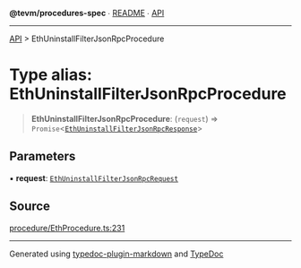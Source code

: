 **@tevm/procedures-spec** ∙ [README](../README.md) ∙ [API](../API.md)

***

[API](../API.md) > EthUninstallFilterJsonRpcProcedure

# Type alias: EthUninstallFilterJsonRpcProcedure

> **EthUninstallFilterJsonRpcProcedure**: (`request`) => `Promise`\<[`EthUninstallFilterJsonRpcResponse`](EthUninstallFilterJsonRpcResponse.md)\>

## Parameters

▪ **request**: [`EthUninstallFilterJsonRpcRequest`](EthUninstallFilterJsonRpcRequest.md)

## Source

[procedure/EthProcedure.ts:231](https://github.com/evmts/tevm-monorepo/blob/main/core/procedures-spec/src/procedure/EthProcedure.ts#L231)

***
Generated using [typedoc-plugin-markdown](https://www.npmjs.com/package/typedoc-plugin-markdown) and [TypeDoc](https://typedoc.org/)
